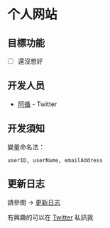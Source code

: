 # 个人网站

## 目標功能
- [ ] 還沒想好

## 开发人员
+ [阿循][1] - Twitter

## 开发須知

變量命名法：
```
userID, userName, emailAddress
```

## 更新日志
請參閲 -> [更新日志](https://github.com/GANSOONLEE/Personal-Website/blob/main/%E6%9B%B4%E6%96%B0%E6%97%A5%E5%BF%97.md)

有興趣的可以在 [Twitter][1] 私訊我

[1]: twitter.com/axun0402
 

